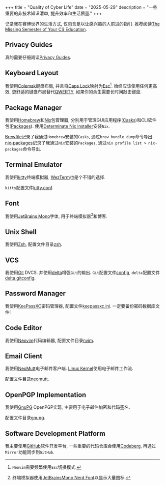 +++
title = "Quality of Cyber Life"
date = "2025-05-29"
description = "一些重要的非技术知识清单, 提升效率和生活质量."
+++

记录我在赛博世界的生活方式, 仅包含足以让感兴趣的人前进的指引. 推荐阅读[The Missing Semester of Your CS Education](https://missing.csail.mit.edu).

## Privacy Guides

真的需要仔细阅读[Privacy Guides](https://privacyguides.org).

## Keyboard Layout

我使用[Colemak](https://colemak.com)键盘布局, 并且将[Caps Lock](https://en.wikipedia.org/wiki/Caps_Lock)映射为[Esc](https://en.wikipedia.org/wiki/Esc_key)[^1]. 始终应该使用任何更高效, 更舒适的键盘布局替代[QWERTY](https://en.wikipedia.org/wiki/QWERTY), 如果你的余生需要长时间敲击键盘.

## Package Manager

我使用[Homebrew](https://brew.sh)和[Nix](https://nixos.org)包管理器, 分别用于管理GUI应用程序([Casks](https://formulae.brew.sh/cask/))和CLI软件包([Packages](https://search.nixos.org/packages)). 使用[Determinate Nix Installer](https://github.com/DeterminateSystems/nix-installer)安装`Nix`.

[Brewfile](https://github.com/b1nhack/dotfiles/blob/main/Brewfile)记录了我通过`Homebrew`安装的`Casks`, 通过`brew bundle dump`命令导出. [nix-packages](https://github.com/b1nhack/dotfiles/blob/main/nix-packages)记录了我通过`Nix`安装的`Packages`, 通过`nix profile list > nix-packages`命令导出.

## Terminal Emulator

我使用[kitty](https://sw.kovidgoyal.net/kitty)终端模拟器, [WezTerm](https://wezterm.org)也是个不错的选择.

`kitty`配置文件[kitty.conf](https://github.com/b1nhack/dotfiles/blob/main/kitty/kitty.conf).

## Font

我使用[JetBrains Mono](https://www.jetbrains.com/lp/mono/)字体, 用于终端模拟器[^2]和博客.

## Unix Shell

我使用[Zsh](https://www.zsh.org), 配置文件目录[zsh](https://github.com/b1nhack/dotfiles/tree/main/zsh).

## VCS

我使用[Git](https://git-scm.com) DVCS. 并使用[delta](https://github.com/dandavison/delta)增强`Git`的输出. `Git`配置文件[config](https://github.com/b1nhack/dotfiles/blob/main/git/config), `delta`配置文件[delta.gitconfig](https://github.com/b1nhack/dotfiles/blob/main/delta/delta.gitconfig).

## Password Manager

我使用[KeePassXC](https://keepassxc.org)密码管理器, 配置文件[keepassxc.ini](https://github.com/b1nhack/dotfiles/blob/main/keepassxc/keepassxc.ini). 一定要备份密码数据库文件!

## Code Editor

我使用[Neovim](https://neovim.io)代码编辑器, 配置文件目录[nvim](https://github.com/b1nhack/nvim).

## Email Client

我使用[NeoMutt](https://neomutt.org)电子邮件客户端. [Linux Kernel](https://www.kernel.org)使用电子邮件工作流.

配置文件目录[neomutt](https://github.com/b1nhack/dotfiles/tree/main/neomutt).

## OpenPGP Implementation

我使用[GnuPG](https://gnupg.org) OpenPGP实现, 主要用于电子邮件加密和代码签名.

配置文件目录[gnupg](https://github.com/b1nhack/dotfiles/tree/main/gnupg).

## Software Development Platform

我主要使用[GitHub](https://github.com)软件开发平台, 一些重要的代码仓库会使用[Codeberg](https://codeberg.org), 再通过`Mirror`功能同步到`GitHub`.

[^1]: `Neovim`需要频繁使用`Esc`切换模式.

[^2]: 终端模拟器使用[JetBrainsMono Nerd Font](https://www.programmingfonts.org/#jetbrainsmono)以显示大量图标.
